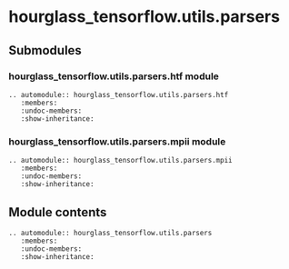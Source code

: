 # hourglass\_tensorflow.utils.parsers

## Submodules

### hourglass\_tensorflow.utils.parsers.htf module

```{eval-rst}
.. automodule:: hourglass_tensorflow.utils.parsers.htf
   :members:
   :undoc-members:
   :show-inheritance:
```

### hourglass\_tensorflow.utils.parsers.mpii module

```{eval-rst}
.. automodule:: hourglass_tensorflow.utils.parsers.mpii
   :members:
   :undoc-members:
   :show-inheritance:
```

## Module contents

```{eval-rst}
.. automodule:: hourglass_tensorflow.utils.parsers
   :members:
   :undoc-members:
   :show-inheritance:
```
